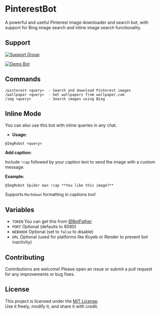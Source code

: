# PinterestBot  

A powerful and useful Pinterest image downloader and search bot, with support for Bing image search and inline image search functionality.

## Support

[![Support Group](https://img.shields.io/badge/Telegram-Support%20Group-blue?style=for-the-badge&logo=telegram)](https://t.me/XBOTSUPPORTS)

[![Demo Bot](https://img.shields.io/badge/Try%20Bot-ImgRobot-blue?style=for-the-badge&logo=telegram)](https://t.me/ImgRobot)

## Commands

```
/pinterest <query>  - Search and download Pinterest images  
/wallpaper <query>  - Get wallpapers from wallpaper.com  
/img <query>        - Search images using Bing  
```

## Inline Mode

You can also use this bot with inline queries in any chat.

- **Usage:**

```
@ImgRobot <query>
```

**Add caption:**  

Include `!cap` followed by your caption text to send the image with a custom message.

**Example:**

```
@ImgRobot Spider man !cap **You like this image?**
```

Supports `Markdown` formatting in captions too!

## Variables

- `TOKEN` You can get this from [@BotFather](https://telegram.dog/BotFather)  
- `PORT` Optional (defaults to 8080)  
- `WEBHOOK` Optional (set to `false` to disable)  
- `URL` Optional (used for platforms like Koyeb or Render to prevent bot inactivity)

## Contributing

Contributions are welcome! Please open an issue or submit a pull request for any improvements or bug fixes.

## License

This project is licensed under the [MIT License](LICENSE).  
Use it freely, modify it, and share it with credit.

